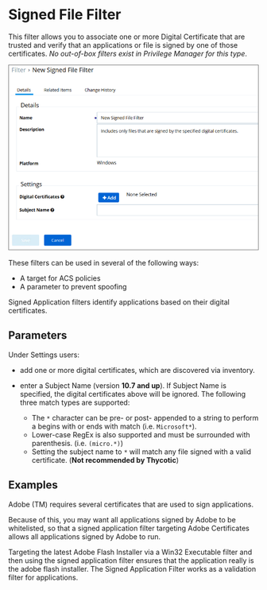 [title]: # (Signed File Filter)
[tags]: # (filter types)
[priority]: # (2)
# Signed File Filter

This filter allows you to associate one or more Digital Certificate that are trusted and verify that an applications or file is signed by one of those certificates. *No out-of-box filters exist in Privilege Manager for this type*.

  ![Signed File Filter Settings](images/signed-file-filter.png)

These filters can be used in several of the following ways:

* A target for ACS policies
* A parameter to prevent spoofing

Signed Application filters identify applications based on their digital certificates.

## Parameters

Under Settings users: 

  * add one or more digital certificates, which are discovered via inventory.
  * enter a Subject Name (version __10.7 and up__). If Subject Name is specified, the digital certificates above will be ignored. The following three match types are supported:

    * The `*` character can be pre- or post- appended to a string to perform a begins with or ends with match (i.e. `Microsoft*`).
    * Lower-case RegEx is also supported and must be surrounded with parenthesis. (i.e. `(micro.*)`)
    * Setting the subject name to `*` will match any file signed with a valid certificate. (__Not recommended by Thycotic__)

## Examples

Adobe (TM) requires several certificates that are used to sign applications.

Because of this, you may want all applications signed by Adobe to be whitelisted, so that a signed application filter targeting Adobe Certificates allows all applications signed by Adobe to run.

Targeting the latest Adobe Flash Installer via a Win32 Executable filter and then using the signed application filter ensures that the application really is the adobe flash installer. The Signed Application Filter works as a validation filter for applications.
